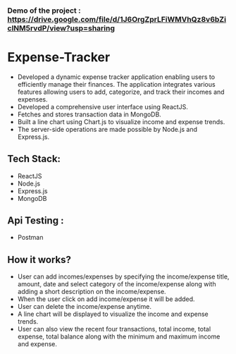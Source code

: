 ### Demo of the project : https://drive.google.com/file/d/1J6OrgZprLFiWMVhQz8v6bZiclNM5rvdP/view?usp=sharing


# Expense-Tracker
* Developed a dynamic expense tracker application enabling users to efficiently manage their finances. The application integrates various features allowing users to add, categorize, and track their incomes and expenses.
* Developed a comprehensive user interface using ReactJS.
* Fetches and stores transaction data in MongoDB.
* Built a line chart using Chart.js to visualize income and expense trends.
* The server-side operations are made possible by Node.js and Express.js.

## Tech Stack:
* ReactJS
* Node.js
* Express.js
* MongoDB

## Api Testing :
* Postman
  
## How it works?
* User can add incomes/expenses by specifying the income/expense title, amount, date and select category of the income/expense along with adding a short description on the income/expense.
* When the user click on add income/expense it will be added.
* User can delete the income/expense anytime.
* A line chart will be displayed to visualize the income and expense trends.
* User can also view the recent four transactions, total income, total expense, total balance along with the minimum and maximum income and expense.
